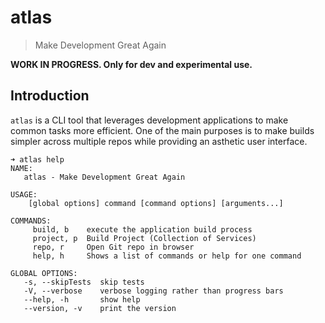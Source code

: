 # atlas
> Make Development Great Again

**WORK IN PROGRESS. Only for dev and experimental use.**

## Introduction
`atlas` is a CLI tool that leverages development applications to make common tasks more efficient.
One of the main purposes is to make builds simpler across multiple repos while providing an asthetic user interface.

```
➜ atlas help
NAME:
   atlas - Make Development Great Again

USAGE:
    [global options] command [command options] [arguments...]

COMMANDS:
     build, b    execute the application build process
     project, p  Build Project (Collection of Services)
     repo, r     Open Git repo in browser
     help, h     Shows a list of commands or help for one command

GLOBAL OPTIONS:
   -s, --skipTests  skip tests
   -V, --verbose    verbose logging rather than progress bars
   --help, -h       show help
   --version, -v    print the version
```
